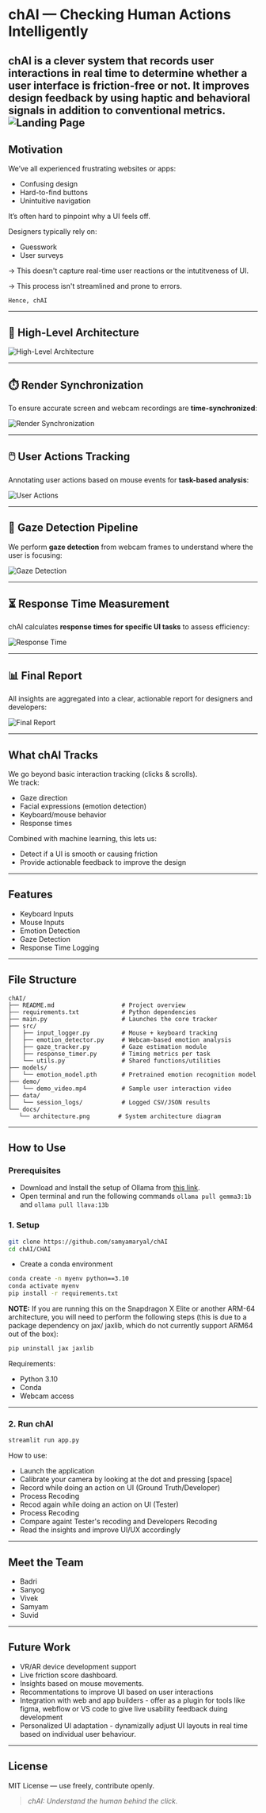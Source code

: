# chAI — Checking Human Actions Intelligently
 
**chAI** is a clever system that records user interactions in real time to determine whether a user interface is friction-free or not. It improves design feedback by using haptic and behavioral signals in addition to conventional metrics.
![Landing Page](./Assets/Landing_Page.png)
---

##  Motivation
 
We’ve all experienced frustrating websites or apps:
 
- Confusing design  
- Hard-to-find buttons  
- Unintuitive navigation  
 
It’s often hard to pinpoint why a UI feels off.
 
Designers typically rely on:
- Guesswork  
- User surveys
 
→ This doesn't capture real-time user reactions or the intutitveness of UI.

→ This process isn't streamlined and prone to errors.
 
    Hence, chAI
---
 
## 📌 High-Level Architecture

![High-Level Architecture](./Assets/High_Level_Architecture.png)

---

## ⏱️ Render Synchronization

To ensure accurate screen and webcam recordings are **time-synchronized**:

![Render Synchronization](./Assets/Render_Synchronization.png)

---

## 🖱️ User Actions Tracking

Annotating user actions based on mouse events for **task-based analysis**:

![User Actions](./Assets/User_Action.png)

---

## 👀 Gaze Detection Pipeline

We perform **gaze detection** from webcam frames to understand where the user is focusing:

![Gaze Detection](./Assets/Gaze_Detection.png)

---

## ⏳ Response Time Measurement

chAI calculates **response times for specific UI tasks** to assess efficiency:

![Response Time](./Assets/Response_Time.png)

---

## 📊 Final Report

All insights are aggregated into a clear, actionable report for designers and developers:

![Final Report](./Assets/Final_Report.png)

---

## What chAI Tracks
 
We go beyond basic interaction tracking (clicks & scrolls).  
We track:
 
- Gaze direction  
- Facial expressions (emotion detection)  
- Keyboard/mouse behavior  
- Response times  
 
Combined with machine learning, this lets us:
- Detect if a UI is smooth or causing friction  
- Provide actionable feedback to improve the design
 
---
 
 
##  Features
 
- Keyboard Inputs  
- Mouse Inputs  
- Emotion Detection  
- Gaze Detection  
- Response Time Logging  
 
---
 
## File Structure
 
```
chAI/
├── README.md                   # Project overview
├── requirements.txt            # Python dependencies
├── main.py                     # Launches the core tracker
├── src/
│   ├── input_logger.py         # Mouse + keyboard tracking
│   ├── emotion_detector.py     # Webcam-based emotion analysis
│   ├── gaze_tracker.py         # Gaze estimation module
│   ├── response_timer.py       # Timing metrics per task
│   └── utils.py                # Shared functions/utilities
├── models/
│   └── emotion_model.pth       # Pretrained emotion recognition model
├── demo/
│   └── demo_video.mp4          # Sample user interaction video
├── data/
│   └── session_logs/           # Logged CSV/JSON results
└── docs/
   └── architecture.png        # System architecture diagram
```
 
---
 
## How to Use

### Prerequisites

- Download and Install the setup of Ollama from [this link](https://ollama.com/download/windows).
- Open terminal and run the following commands
```ollama pull gemma3:1b``` and ```ollama pull llava:13b```


### 1. Setup

```bash
git clone https://github.com/samyamaryal/chAI
cd chAI/CHAI
```

- Create a conda environment

```bash
conda create -n myenv python==3.10
conda activate myenv
pip install -r requirements.txt
```

**NOTE:** If you are running this on the Snapdragon X Elite or another ARM-64 architecture, you will need to perform the following steps (this is due to a package dependency on jax/ jaxlib, which do not currently support ARM64 out of the box):
```bash
pip uninstall jax jaxlib
```

Requirements:
- Python 3.10
- Conda
- Webcam access
 
---
 
### 2. Run chAI
 
```bash
streamlit run app.py
```
 
How to use:
- Launch the application
- Calibrate your camera by looking at the dot and pressing [space]
- Record while doing an action on UI (Ground Truth/Developer)
- Process Recoding
- Recod again while doing an action on UI (Tester)
- Process Recoding
- Compare againt  Tester's recoding and Developers Recoding
- Read the insights and improve UI/UX accordingly 
 

---
 
##  Meet the Team
 
- Badri
- Sanyog  
- Vivek  
- Samyam  
- Suvid
 
---
 
##  Future Work
 
- VR/AR device development support  
- Live friction score dashboard.
- Insights based on mouse movements.
- Recommentations to improve UI based on user interactions
- Integration with web and app builders - offer as a plugin for tools like figma, webflow or VS code to give live usability feedback duing development
- Personalized UI adaptation - dynamizally adjust UI layouts in real time based on individual user behaviour.
 
---
 
## License
 
MIT License — use freely, contribute openly.
 
> *chAI: Understand the human behind the click.*
